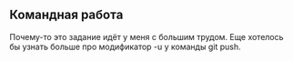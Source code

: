 ## Командная работа

Почему-то это задание идёт у меня с большим трудом. Еще хотелось бы узнать больше про модификатор -u у команды git push. 